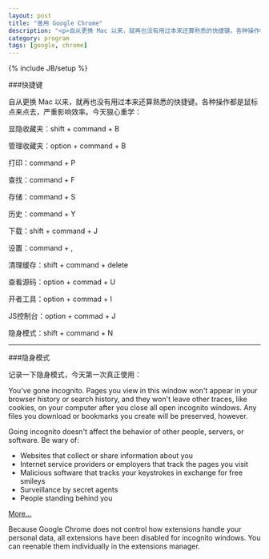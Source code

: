 ```yaml
---
layout: post
title: "善用 Google Chrome"
description: "<p>自从更换 Mac 以来，就再也没有用过本来还算熟悉的快捷键。各种操作都是鼠标点来点去，严重影响效率。今天狠心重学：</p><p>管理收藏夹：option + command + B</p><p>历史：command + Y</p><p>下载：command + shift + J</p><p>设置：command + ,</p><p>清理缓存：shift + command + delete</p><p>查看源码：option + commad + U</p><p>开者工具：option + commad + I</p><p>JS控制台：option + commad + J</p>"
category: program
tags: [google, chrome]
---
```

{% include JB/setup %}

###快捷键

自从更换 Mac 以来，就再也没有用过本来还算熟悉的快捷键。各种操作都是鼠标点来点去，严重影响效率。今天狠心重学：

显隐收藏夹：shift + command + B 

管理收藏夹：option + command + B

打印：command + P

查找：command + F

存储：command + S

历史：command + Y

下载：shift + command + J

设置：command + ,

清理缓存：shift + command + delete

查看源码：option + commad + U

开者工具：option + commad + I

JS控制台：option + commad + J

隐身模式：shift + command + N

----

###隐身模式

记录一下隐身模式，今天第一次真正使用：

You've gone incognito. Pages you view in this window won't appear in your browser history or search history, and they won't leave other traces, like cookies, on your computer after you close all open incognito windows. Any files you download or bookmarks you create will be preserved, however. 

Going incognito doesn't affect the behavior of other people, servers, or software. Be wary of:

* Websites that collect or share information about you
* Internet service providers or employers that track the pages you visit
* Malicious software that tracks your keystrokes in exchange for free smileys
* Surveillance by secret agents
* People standing behind you


[More...](https://www.google.com/support/chrome/bin/answer.py?answer=95464&hl=en-US)

Because Google Chrome does not control how extensions handle your personal data, all extensions have been disabled for incognito windows. You can reenable them individually in the extensions manager.